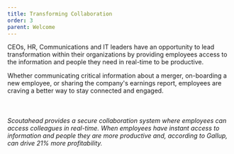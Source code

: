 ```yaml
---
title: Transforming Collaboration
order: 3
parent: Welcome
---
```



CEOs, HR, Communications and IT leaders have an opportunity to lead transformation within their organizations by providing employees access to the information and people they need in real-time to be productive. &nbsp;&nbsp;

Whether communicating critical information about a merger, on-boarding a new employee, or sharing the company's earnings report, employees are craving a better way to stay connected and engaged.

&nbsp;

###### Scoutahead provides a secure collaboration system where employees can access colleagues in real-time. When employees have instant access to information and people they are more productive and, according to Gallup, can drive 21% more profitability.